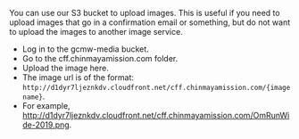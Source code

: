You can use our S3 bucket to upload images. This is useful if you need to upload images that go in a confirmation email or something, but do not want to upload the images to another image service.

- Log in to the gcmw-media bucket.
- Go to the cff.chinmayamission.com folder.
- Upload the image here.
- The image url is of the format: `http://d1dyr7ljeznkdv.cloudfront.net/cff.chinmayamission.com/{image name}`.
- For example, http://d1dyr7ljeznkdv.cloudfront.net/cff.chinmayamission.com/OmRunWide-2019.png.